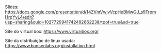 Slides:
https://docs.google.com/presentation/d/14ZVmVwjvVcpHeBMwGJ_s9TrpmHrqYyL4/edit?usp=sharing&ouid=102772994174249266223&rtpof=true&sd=true

Site do virtual box:
https://www.virtualbox.org/

Site da distribuição de linux usada:
https://www.bunsenlabs.org/installation.html